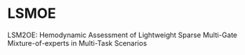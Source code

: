 # LSMOE
LSM2OE: Hemodynamic Assessment of Lightweight Sparse Multi-Gate Mixture-of-experts in Multi-Task Scenarios
